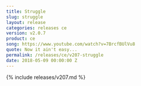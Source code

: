 ```yaml
---
title: Struggle
slug: struggle
layout: release
categories: releases ce
version: v2.0.7
product: ce
song: https://www.youtube.com/watch?v=7BrcfBUlVu8
quote: Now it ain't easy...
permalink: /releases/ce/v207-struggle
date: 2018-05-09 00:00:00 Z
---
```

{% include releases/v207.md %}
